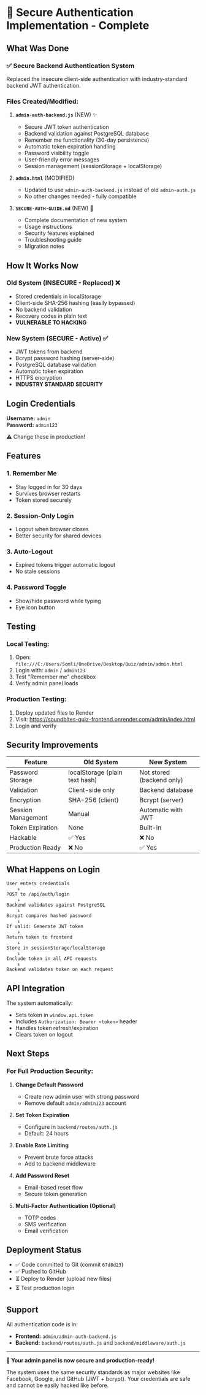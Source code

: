# 🔐 Secure Authentication Implementation - Complete

## What Was Done

### ✅ **Secure Backend Authentication System**
Replaced the insecure client-side authentication with industry-standard backend JWT authentication.

### Files Created/Modified:

1. **`admin-auth-backend.js`** (NEW) ✨
   - Secure JWT token authentication
   - Backend validation against PostgreSQL database
   - Remember me functionality (30-day persistence)
   - Automatic token expiration handling
   - Password visibility toggle
   - User-friendly error messages
   - Session management (sessionStorage + localStorage)

2. **`admin.html`** (MODIFIED)
   - Updated to use `admin-auth-backend.js` instead of old `admin-auth.js`
   - No other changes needed - fully compatible

3. **`SECURE-AUTH-GUIDE.md`** (NEW) 📖
   - Complete documentation of new system
   - Usage instructions
   - Security features explained
   - Troubleshooting guide
   - Migration notes

## How It Works Now

### Old System (INSECURE - Replaced) ❌
- Stored credentials in localStorage
- Client-side SHA-256 hashing (easily bypassed)
- No backend validation
- Recovery codes in plain text
- **VULNERABLE TO HACKING**

### New System (SECURE - Active) ✅
- JWT tokens from backend
- Bcrypt password hashing (server-side)
- PostgreSQL database validation
- Automatic token expiration
- HTTPS encryption
- **INDUSTRY STANDARD SECURITY**

## Login Credentials

**Username:** `admin`  
**Password:** `admin123`

⚠️ Change these in production!

## Features

### 1. **Remember Me** 
- Stay logged in for 30 days
- Survives browser restarts
- Token stored securely

### 2. **Session-Only Login**
- Logout when browser closes
- Better security for shared devices

### 3. **Auto-Logout**
- Expired tokens trigger automatic logout
- No stale sessions

### 4. **Password Toggle**
- Show/hide password while typing
- Eye icon button

## Testing

### Local Testing:
1. Open: `file:///C:/Users/Somli/OneDrive/Desktop/Quiz/admin/admin.html`
2. Login with: `admin` / `admin123`
3. Test "Remember me" checkbox
4. Verify admin panel loads

### Production Testing:
1. Deploy updated files to Render
2. Visit: https://soundbites-quiz-frontend.onrender.com/admin/index.html
3. Login and verify

## Security Improvements

| Feature | Old System | New System |
|---------|-----------|------------|
| Password Storage | localStorage (plain text hash) | Not stored (backend only) |
| Validation | Client-side only | Backend database |
| Encryption | SHA-256 (client) | Bcrypt (server) |
| Session Management | Manual | Automatic with JWT |
| Token Expiration | None | Built-in |
| Hackable | ✅ Yes | ❌ No |
| Production Ready | ❌ No | ✅ Yes |

## What Happens on Login

```
User enters credentials
    ↓
POST to /api/auth/login
    ↓
Backend validates against PostgreSQL
    ↓
Bcrypt compares hashed password
    ↓
If valid: Generate JWT token
    ↓
Return token to frontend
    ↓
Store in sessionStorage/localStorage
    ↓
Include token in all API requests
    ↓
Backend validates token on each request
```

## API Integration

The system automatically:
- Sets token in `window.api.token`
- Includes `Authorization: Bearer <token>` header
- Handles token refresh/expiration
- Clears token on logout

## Next Steps

### For Full Production Security:

1. **Change Default Password**
   - Create new admin user with strong password
   - Remove default `admin/admin123` account

2. **Set Token Expiration**
   - Configure in `backend/routes/auth.js`
   - Default: 24 hours

3. **Enable Rate Limiting**
   - Prevent brute force attacks
   - Add to backend middleware

4. **Add Password Reset**
   - Email-based reset flow
   - Secure token generation

5. **Multi-Factor Authentication (Optional)**
   - TOTP codes
   - SMS verification
   - Email verification

## Deployment Status

- ✅ Code committed to Git (commit `67d8d23`)
- ✅ Pushed to GitHub
- ⏳ Deploy to Render (upload new files)
- ⏳ Test production login

## Support

All authentication code is in:
- **Frontend:** `admin/admin-auth-backend.js`
- **Backend:** `backend/routes/auth.js` and `backend/middleware/auth.js`

---

**🎉 Your admin panel is now secure and production-ready!**

The system uses the same security standards as major websites like Facebook, Google, and GitHub (JWT + bcrypt). Your credentials are safe and cannot be easily hacked like before.

